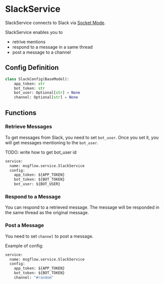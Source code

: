# SlackService

SlackService connects to Slack via [Socket Mode](https://api.slack.com/apis/connections/socket).

SlackService enables you to

* retrive mentions
* respond to a message in a same thread
* post a message to a channel

## Config Definition

```py
class SlackConfig(BaseModel):
    app_token: str
    bot_token: str
    bot_user: Optional[str] = None
    channel: Optional[str] = None
```

## Functions

### Retrieve Messages

To get messages from Slack, you need to set `bot_user`.
Once you set it, you will get messages mentioning to the `bot_user`.

TODO: write how to get bot_user id

```py
service:
  name: msgflow.service.SlackService
  config:
    app_token: ${APP_TOKEN}
    bot_token: ${BOT_TOKEN}
    bot_user: ${BOT_USER}
```

### Respond to a Message

You can respond to a retrieved message.
The message will be responded in the same thread as the original message.

### Post a Message

You need to set `channel` to post a message.

Example of config:

```py
service:
  name: msgflow.service.SlackService
  config:
    app_token: ${APP_TOKEN}
    bot_token: ${BOT_TOKEN}
    channel: "#random"
```
